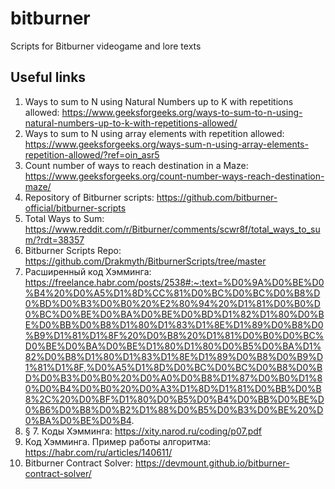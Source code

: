 # bitburner
Scripts for Bitburner videogame and lore texts

## Useful links

1. Ways to sum to N using Natural Numbers up to K with repetitions allowed: https://www.geeksforgeeks.org/ways-to-sum-to-n-using-natural-numbers-up-to-k-with-repetitions-allowed/
2. Ways to sum to N using array elements with repetition allowed: https://www.geeksforgeeks.org/ways-sum-n-using-array-elements-repetition-allowed/?ref=oin_asr5
3. Count number of ways to reach destination in a Maze: https://www.geeksforgeeks.org/count-number-ways-reach-destination-maze/
4. Repository of Bitburner scripts: https://github.com/bitburner-official/bitburner-scripts
5. Total Ways to Sum: https://www.reddit.com/r/Bitburner/comments/scwr8f/total_ways_to_sum/?rdt=38357
6. Bitburner Scripts Repo: https://github.com/Drakmyth/BitburnerScripts/tree/master
7. Расширенный код Хэмминга: https://freelance.habr.com/posts/2538#:~:text=%D0%9A%D0%BE%D0%B4%20%D0%A5%D1%8D%CC%81%D0%BC%D0%BC%D0%B8%D0%BD%D0%B3%D0%B0%20%E2%80%94%20%D1%81%D0%B0%D0%BC%D0%BE%D0%BA%D0%BE%D0%BD%D1%82%D1%80%D0%BE%D0%BB%D0%B8%D1%80%D1%83%D1%8E%D1%89%D0%B8%D0%B9%D1%81%D1%8F%20%D0%B8%20%D1%81%D0%B0%D0%BC%D0%BE%D0%BA%D0%BE%D1%80%D1%80%D0%B5%D0%BA%D1%82%D0%B8%D1%80%D1%83%D1%8E%D1%89%D0%B8%D0%B9%D1%81%D1%8F,%D0%A5%D1%8D%D0%BC%D0%BC%D0%B8%D0%BD%D0%B3%D0%B0%20%D0%A0%D0%B8%D1%87%D0%B0%D1%80%D0%B4%D0%B0%20%D0%A3%D1%8D%D1%81%D0%BB%D0%B8%2C%20%D0%BF%D1%80%D0%B5%D0%B4%D0%BB%D0%BE%D0%B6%D0%B8%D0%B2%D1%88%D0%B5%D0%B3%D0%BE%20%D0%BA%D0%BE%D0%B4.
8. § 7. Коды Хэмминга: https://xity.narod.ru/coding/p07.pdf
9. Код Хэмминга. Пример работы алгоритма: https://habr.com/ru/articles/140611/
10. Bitburner Contract Solver: https://devmount.github.io/bitburner-contract-solver/